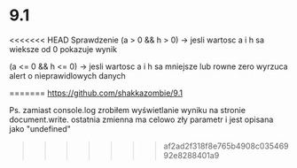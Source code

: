 # 9.1

<<<<<<< HEAD
Sprawdzenie
(a > 0 && h > 0) -> jesli wartosc a i h sa wieksze od 0 pokazuje wynik

(a <= 0 && h <= 0) -> jesli wartosc a i h sa mniejsze lub rowne zero wyrzuca alert o nieprawidlowych danych


=======
https://github.com/shakkazombie/9.1

Ps. zamiast console.log zrobiłem wyświetlanie wyniku na stronie document.write. 
ostatnia zmienna ma celowo zły parametr i jest opisana jako "undefined"
>>>>>>> af2ad2f318f8e765b4908c03546992e8288401a9
